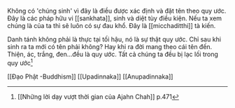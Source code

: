 Không có 'chúng sinh' vì đây là điều được xác định và đặt tên theo quy ước. Đây là các pháp hữu vi [[sankhata]], sinh và diệt tùy điều kiện. Nếu ta xem chúng là của ta thì sẽ luôn có sự đau khổ. Đây là [[micchaditthi]] tà kiến.

Danh tánh không phải là thực tại tối hậu, nó là sự thật quy ước. Chỉ sau khi sinh ra ta mới có tên phải không? Hay khi ra đời mang theo cái tên đến. Thiện, ác, trắng, đen...đều là quy ước. Tất cả chúng ta đều bị lạc lối trong quy ước[^1]

[[Đạo Phật -Buddhism]]
[[Upadinnaka]]
[[Anupadinnaka]]
[^1]: [[Những lời dạy vượt thời gian của Ajahn Chah]] p.471